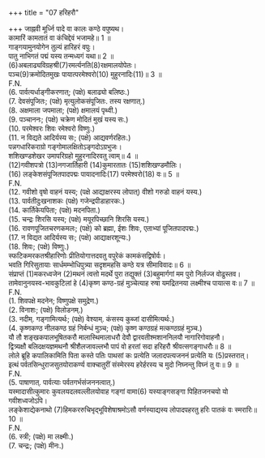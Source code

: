 +++
title = "07 हरिहरौ"

+++
जाह्नवी मूर्ध्नि पादे वा कालः कण्ठे वपुष्यथ।  
कामारिं कामतातं वा कंचिद्देवं भजामहे॥ 1 ॥  
गाङ्गयामुनयोगेन तुल्यं हारिहरं वपुः।  
पातु नाभिगतं पद्मं यस्य तन्मध्यगं यथा॥ 2 ॥  
(6)अबलाढ्यविग्रहश्री(7)रमर्त्यनति(8)रक्षमालयोपेतः।  
पञ्च(9)क्रमोदितमुखः पायात्परमेश्वरो(10) मुहुरनादिः(11)॥ 3 ॥  
F.N.  
(6. पार्वत्यर्धाङ्गीकरणात्; (पक्षे) बलाढ्यो बलिष्ठः.)  
(7. देवसंपूजितः; (पक्षे) मृत्युलोकसंपूजितः. तस्य रक्षणात्.)  
(8. अक्षमाला जपमाला; (पक्षे) क्षमालयं पृथ्वी.)  
(9. पञ्चाननः; (पक्षे) चक्रेण मोदितं मुखं यस्य सः.)  
(10. परमेश्वरः शिवः रमेश्वरो विष्णुः.)  
(11. न विद्यते आदिर्यस्य सः; (पक्षे) आद्यवर्णरहितः.)  
पन्नगधारिकराग्रो गङ्गोमालक्षितोऽङ्गदोऽग्रभुजः।  
शशिखण्डशेखर उमापरिग्रहो मुहुरनादिरवतु त्वाम्॥ 4 ॥  
(12)गवीशपत्रो (13)नगजार्तिहारी (14)कुमारतातः (15)शशिखण्डमौलिः।  
(16) लङ्केशसंपूजितपादपद्मः पायादनादिः(17) परमेश्वरो(18) वः॥ 5 ॥  
F.N.  
(12. गवीशो वृषो वाहनं यस्य; (पक्षे आद्याक्षरस्य लोपात्) वीशो गरुडो वाहनं यस्य.)  
(13. पार्वतीदुःखनाशकः (पक्षे) गजेन्द्रपीडाहारकः.)  
(14. कार्तिकेयपिता; (पक्षे) मदनपिता.)  
(15. चन्द्रः शिरसि यस्य; (पक्षे) मयूरपिच्छानि शिरसि यस्य.)  
(16. रावणपूजितचरणकमलः; (पक्षे) को ब्रह्मा, ईशः शिवः, एताभ्यां पूजितपादपद्मः.)  
(17. न विद्यत आदिर्यस्य सः; (पक्षे) आद्याक्षरशून्यः.)  
(18. शिवः; (पक्षे) विष्णुः.)  
स्फटिकमरकतश्रीहारिणोः प्रीतियोगात्तदवतु वपुरेकं कामकंसद्विषोर्वः।  
भवति गिरिसुतायाः सार्धमम्भोधिपुत्र्या सदृशमहसि कण्ठे यत्र सीमाविवादः॥ 6 ॥  
संप्राप्तं (1)मकरध्वजेन (2)मथनं त्वत्तो मदर्थे पुरा तद्युक्तं (3)बहुमार्गगां मम पुरो निर्लज्ज वोढुस्तव।  
तामेवानुनयस्व-भावकुटिलां हे (4)कृष्ण कण्ठ-ग्रहं मुञ्चेत्याह रुषा यमद्रितनया लक्ष्मीश्च पायात्स वः॥ 7 ॥  
F.N.  
(1. शिवपक्षे मदनेन; विष्णुपक्षे समुद्रेण.)  
(2. विनाशः; (पक्षे) विलोडनम्.)  
(3. नदीम्. गङ्गामित्यर्थः; (पक्षे) वेश्याम्. कंसस्य कुब्जां दासीमित्यर्थः.)  
(4. कृष्णकण्ठ नीलकण्ठ ग्रहं निर्बन्धं मुञ्च; (पक्षे) कृष्ण कण्ठग्रहं मत्कण्ठग्रहं मुञ्च.)  
यौ तौ शङ्खकपालभूषितकरौ मालास्थिमालाधरौ देवौ द्वारवतीश्मशाननिलयौ नागारिगोवाहनौ।  
द्वित्र्यक्षौ बलिदक्षयज्ञमथनौ श्रीशैलजावल्लभौ पापं वो हरतां सदा हरिहरौ श्रीवत्सगङ्गाधरौः॥ 8 ॥  
लोले ब्रूहि कपालिकामिति पिता कस्ते पतिः पाथसां कः प्रत्येति जलादपत्यजननं प्रत्येति यः (5)प्रस्तरात्।  
इत्थं पर्वतसिन्धुराजसुतयोराकर्ण्य वाक्चातुरीं संस्मेरस्य हरेर्हरस्य च मुदो निघ्नन्तु विघ्नं तु वः॥ 9 ॥  
F.N.  
(5. पाषाणात्. पार्वत्याः पर्वतगर्भसंजननत्वात्.)  
यस्मादासीत्कुमारः कुवलयदलवल्लीलयोवाह गङ्गां वामा(6) यस्याङ्गसङ्गा पिहितजनचयो यो गवीशध्वजोऽपि।  
लङ्केशाद्येकनाथो (7)हिमकररुचिभृद्भूविशेषाश्रमोऽसौ वर्णस्याद्यस्य लोपादपहरतु हरिः पातकं वः स्मरारिः॥ 10 ॥  
F.N.  
(6. स्त्री; (पक्षे) मा लक्ष्मीः.)  
(7. चन्द्रः; (पक्षे) मीनः.)  